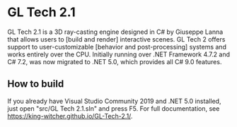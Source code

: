 # GL Tech 2.1

GL Tech 2.1 is a 3D ray-casting engine designed in C# by Giuseppe Lanna that allows users to [build and render] interactive scenes. GL Tech 2 offers support to user-customizable [behavior and post-processing] systems and works entirely over the CPU.
Initially running over .NET Framework 4.7.2 and C# 7.2, was now migrated to .NET 5.0, which provides all C# 9.0 features.

## How to build

If you already have Visual Studio Community 2019 and .NET 5.0 installed, just open "src/GL Tech 2.1.sln" and press F5.
For full documentation, see https://king-witcher.github.io/GL-Tech-2.1/.
